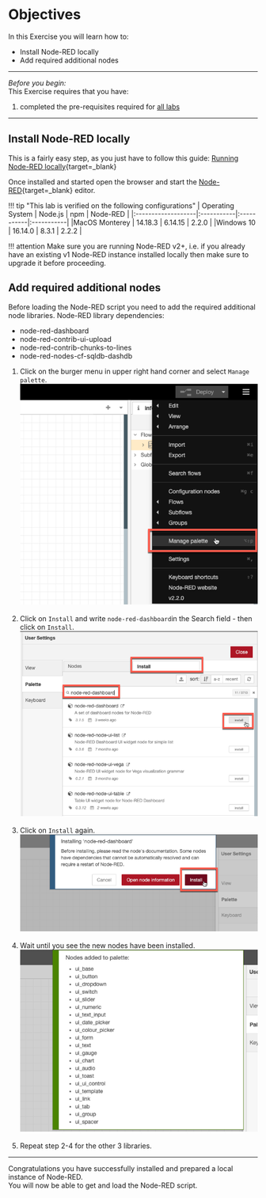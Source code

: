 # Objectives
In this Exercise you will learn how to:

* Install Node-RED locally
* Add required additional nodes

---
*Before you begin:*  
This Exercise requires that you have:

1. completed the pre-requisites required for [all labs](prereqs.md)
 
---
##  Install Node-RED locally

This is a fairly easy step, as you just have to follow this guide:
[Running Node-RED locally](https://nodered.org/docs/getting-started/local){target=_blank}</br>

Once installed and started open the browser and start the [Node-RED](http://localhost:1880/){target=_blank} editor.</br>

!!! tip "This lab is verified on the following configurations"
    | Operating System   | Node.js    | npm        | Node-RED   |
    |:-------------------|:-----------|:-----------|:-----------|
    |MacOS Monterey      | 14.18.3    | 6.14.15    | 2.2.0      |
    |Windows 10          | 16.14.0    | 8.3.1      | 2.2.2      |

!!! attention
    Make sure you are running Node-RED v2+, i.e. if you already have an existing v1 Node-RED instance installed locally then make sure to upgrade it before proceeding.


##  Add required additional nodes

Before loading the Node-RED script you need to add the required additional node libraries.
Node-RED library dependencies:</br>
- node-red-dashboard</br>
- node-red-contrib-ui-upload</br>
- node-red-contrib-chunks-to-lines</br>
- node-red-nodes-cf-sqldb-dashdb</br>

1. Click on the burger menu in upper right hand corner and select `Manage palette`.
![Manage palette](img/Setup_01.png)</br></br>
2. Click on `Install` and write `node-red-dashboard`in the Search field - then click on `Install`.
![Install node-red-dashboard](img/Setup_02.png)</br></br>
3. Click on `Install` again.
![Install node-red-dashboard](img/Setup_03.png)</br></br>
4. Wait until you see the new nodes have been installed.
![Install node-red-dashboard](img/Setup_04.png)</br></br>
5. Repeat step 2-4 for the other 3 libraries.


---
Congratulations you have successfully installed and prepared a local instance of Node-RED.</br>
You will now be able to get and load the Node-RED script.